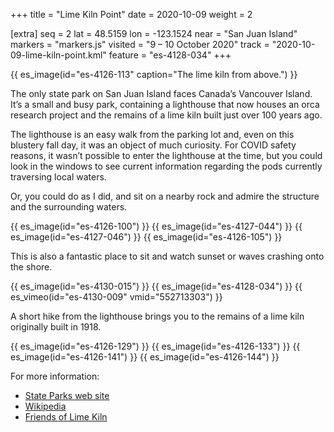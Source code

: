 +++
title = "Lime Kiln Point"
date = 2020-10-09
weight = 2

[extra]
seq = 2
lat = 48.5159
lon = -123.1524
near = "San Juan Island"
markers = "markers.js"
visited = "9 – 10 October 2020"
track = "2020-10-09-lime-kiln-point.kml"
feature = "es-4128-034"
+++

{{ es_image(id="es-4126-113" caption="The lime kiln from above.") }}

The only state park on San Juan Island faces Canada’s Vancouver Island. It’s a small and busy park, containing a lighthouse that now houses an orca research project and the remains of a lime kiln built just over 100 years ago.

<!-- more -->

The lighthouse is an easy walk from the parking lot and, even on this blustery fall day, it was an object of much curiosity. For COVID safety reasons, it wasn’t possible to enter the lighthouse at the time, but you could look in the windows to see current information regarding the pods currently traversing local waters.

Or, you could do as I did, and sit on a nearby rock and admire the structure and the surrounding waters.

{{ es_image(id="es-4126-100") }}
{{ es_image(id="es-4127-044") }}
{{ es_image(id="es-4127-046") }}
{{ es_image(id="es-4126-105") }}

This is also a fantastic place to sit and watch sunset or waves crashing onto the shore.

{{ es_image(id="es-4130-015") }}
{{ es_image(id="es-4128-034") }}
{{ es_vimeo(id="es-4130-009" vmid="552713303") }}

A short hike from the lighthouse brings you to the remains of a lime kiln originally built in 1918.

{{ es_image(id="es-4126-129") }}
{{ es_image(id="es-4126-133") }}
{{ es_image(id="es-4126-141") }}
{{ es_image(id="es-4126-144") }}

For more information:

* [State Parks web site](https://parks.state.wa.us/540/Lime-Kiln-Point)
* [Wikipedia](https://en.wikipedia.org/wiki/Lime_Kiln_Point_State_Park)
* [Friends of Lime Kiln](https://folkssji.org/)
